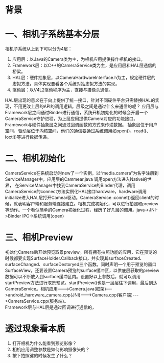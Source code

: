 # 背景

# 一、相机子系统基本分层
相机子系统从上到下可以分为4层：
1. 应用层：以Java的Camera类为主，为相机应用提供操作相机的接口。
2. Framework层：以C++的CameraService类为主，是应用层和HAL层通信的桥梁。
3. HAL层：硬件抽象层，以CameraHardwareInterface.h为主，规定硬件层的虚拟方法，具体实现要看各个系统对抽虚拟方法的实现。
4. 驱动层：以V4L2驱动程序为主，直接与摄像头通信。
 
HAL层出现的意义在于向上提供了统一接口，针对不同硬件平台只需替换HAL的实现，不用更改上层的API的调用逻辑。层级之间是通过什么来通信的呢？
应用层与Framework层之间通过Binder进行通信，系统开机初始化的时候会开启一个CameraService守护进程，为上层应用提供Camera对应的功能接口。Framework与硬件抽象层之间通过回调函数的方式来传递数据。
抽象层位于用户空间，驱动层位于内核空间，他们的通信要通过系统调用如open()、read()、ioctl()等进行数据传递。
# 二、相机初始化
CameraService在系统启动时new了一个实例，以“media.camera”为名字注册到ServiceManager中。应用层的Cammear.java 调用open方法进入Native的世界，
在ServiceManager中找到CameraService的Binder代理，调用CameraService的connect方法实例化HAL接口hardware，hardware调用initialize进入HAL层打开Camear驱动。CameraService::connet()返回client的时候，就表明客户端和服务端连接建立。相机完成初始化，可以进行拍照和preview等动作。一个看似简单的Camera初始化过程，经历了好几层的调用。java->JNI->Binder IPC->系统调用(open)
# 三、相机Preview
初始化Camera后开始预览取景preview。所有拥有拍照功能的应用，它在预览的时候都要实现SurfaceHolder.Callback接口，并实现其surfaceCreated、surfaceChanged、surfaceDestoryed三个函数。同时声明一个用于预览的窗口SurfaceView，还要设置Camera预览的surface缓冲区，以供底层获取的preview数据可以不断放入到surface缓冲区内。设置好以上参数后，就可以调用startPreview方法进行取景预览。startPreview()也是一层层往下调用，最后到达CameraService。相机应用--->Camera.java(框架)--->android_hardware_camera.cpp(JNI)--->Camera.cpp(客户端)--->CameraService.cpp(服务端)。  
Framework层与HAL层是通过回调进行通信的，

# 透过现象看本质
1. 打开相机为什么能看到预览影像？
2. 相机应用调整参数是如何影响摄像头的？
3. 按下拍照键的时候发生了什么？
